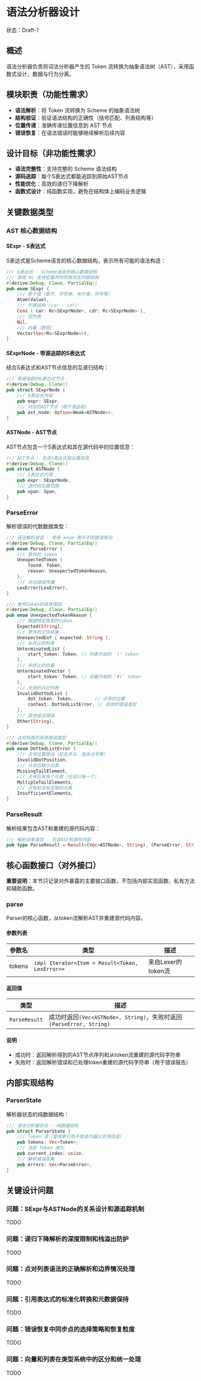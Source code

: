 # 语法分析器设计

状态：Draft-1

## 概述

语法分析器负责将词法分析器产生的 Token 流转换为抽象语法树（AST），采用函数式设计，数据与行为分离。

## 模块职责（功能性需求）

- **语法解析**：将 Token 流转换为 Scheme 的抽象语法树
- **结构验证**：验证语法结构的正确性（括号匹配、列表结构等）
- **位置传递**：准确传递位置信息到 AST 节点
- **错误恢复**：在语法错误时能够继续解析后续内容

## 设计目标（非功能性需求）

- **语法完整性**：支持完整的 Scheme 语法结构
- **源码追踪**：每个S表达式都能追踪到原始AST节点
- **性能优化**：高效的递归下降解析
- **函数式设计**：纯函数实现，避免在结构体上编码业务逻辑

## 关键数据类型

### AST 核心数据结构

#### SExpr - S表达式

S表达式是Scheme语言的核心数据结构，表示所有可能的语法构造：

```rust
/// S表达式 - Scheme语言的核心数据结构
/// 使用 Rc 支持宏展开时的有向无环图结构
#[derive(Debug, Clone, PartialEq)]
pub enum SExpr {
    /// 原子值（数字、字符串、布尔值、符号等）
    Atom(Value),
    /// 列表结构 (car . cdr)
    Cons { car: Rc<SExprNode>, cdr: Rc<SExprNode> },
    /// 空列表
    Nil,
    /// 向量（数组）
    Vector(Vec<Rc<SExprNode>>),
}
```

#### SExprNode - 带源追踪的S表达式

结合S表达式和AST节点信息的互递归结构：

```rust
/// 带源追踪的S表达式节点
#[derive(Debug, Clone)]
pub struct SExprNode {
    /// S表达式内容
    pub expr: SExpr,
    /// 对应的AST节点（用于源追踪）
    pub ast_node: Option<Weak<ASTNode>>,
}
```

#### ASTNode - AST节点

AST节点包含一个S表达式和其在源代码中的位置信息：

```rust
/// AST节点 - 包含S表达式和位置信息
#[derive(Debug, Clone)]
pub struct ASTNode {
    /// S表达式内容
    pub expr: SExprNode,
    /// 源代码位置范围
    pub span: Span,
}
```

### ParseError

解析错误的代数数据类型：

```rust
/// 语法解析错误 - 使用 enum 表示不同错误情况
#[derive(Debug, Clone, PartialEq)]
pub enum ParseError {
    /// 意外的 token
    UnexpectedToken {
        found: Token,
        reason: UnexpectedTokenReason,
    },
    /// 词法错误传播
    LexError(LexError),
}

/// 意外Token的具体原因
#[derive(Debug, Clone, PartialEq)]
pub enum UnexpectedTokenReason {
    /// 期望特定类型的token
    Expected(String),
    /// 意外的文件结束
    UnexpectedEof { expected: String },
    /// 未终止的列表
    UnterminatedList {
        start_token: Token, // 列表开始的 '(' token
    },
    /// 未终止的向量
    UnterminatedVector {
        start_token: Token, // 向量开始的 '#(' token
    },
    /// 无效的点对列表
    InvalidDottedList {
        dot_token: Token,        // 点号的位置
        context: DottedListError, // 具体的错误类型
    },
    /// 其他语法错误
    Other(String),
}

/// 点对列表的具体错误类型
#[derive(Debug, Clone, PartialEq)]
pub enum DottedListError {
    /// 点号位置错误（如在开头、连续点号等）
    InvalidDotPosition,
    /// 点号后缺少元素
    MissingTailElement,
    /// 点号后有多个元素（应该只有一个）
    MultipleTailElements,
    /// 点号前没有足够的元素
    InsufficientElements,
}
```

### ParseResult

解析结果包含AST和重建的源代码内容：

```rust
/// 解析结果类型 - 包含AST和源码内容
pub type ParseResult = Result<(Vec<ASTNode>, String), (ParseError, String)>;
```

## 核心函数接口（对外接口）

**重要说明**：本节只记录对外暴露的主要接口函数，不包括内部实现函数、私有方法和辅助函数。

### parse

Parser的核心函数，从token流解析AST并重建源代码内容。

#### 参数列表
| 参数名 | 类型 | 描述 |
|--------|------|------|
| tokens | `impl Iterator<Item = Result<Token, LexError>>` | 来自Lexer的token流 |

#### 返回值
| 类型 | 描述 |
|------|------|
| `ParseResult` | 成功时返回`(Vec<ASTNode>, String)`，失败时返回`(ParseError, String)` |

#### 说明
- 成功时：返回解析得到的AST节点序列和从token流重建的源代码字符串
- 失败时：返回解析错误和已处理token重建的源代码字符串（用于错误报告）

## 内部实现结构

### ParserState

解析器状态的纯数据结构：

```rust
/// 语法分析器状态 - 纯数据结构
pub struct ParserState {
    /// Token 流（使用索引而不是迭代器以支持回退）
    pub tokens: Vec<Token>,
    /// 当前 Token 索引
    pub current_index: usize,
    /// 解析错误收集
    pub errors: Vec<ParseError>,
}
```

## 关键设计问题

### 问题：SExpr与ASTNode的关系设计和源追踪机制

TODO

### 问题：递归下降解析的深度限制和栈溢出防护

TODO

### 问题：点对列表语法的正确解析和边界情况处理

TODO

### 问题：引用表达式的标准化转换和元数据保持

TODO

### 问题：错误恢复中同步点的选择策略和恢复粒度

TODO

### 问题：向量和列表在类型系统中的区分和统一处理

TODO
